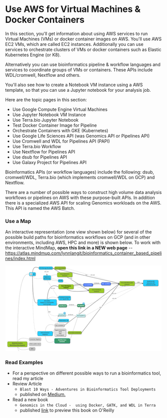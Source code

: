 # Use AWS for Virtual Machines & Docker Containers

In this section, you'll get information about using AWS services to run Virtual Machines (VMs) or docker container images on AWS.  You'll use AWS EC2 VMs, which are called EC2 instances.  Additionally you can use services to orchestrate clusters of VMs or docker containers such as Elastic Kubernetes Engine (or K8).  

Alternatively you can use bioinformatics pipeline & workflow languages and services to coordinate groups of VMs or containers.  These APIs include WDL/cromwell, Nextflow and others.

You'll also see how to create a Notebook VM instance using a AWS template, so that you can use a Jupyter notebook for your analysis job.

Here are the topic pages in this section:

- Use Google Compute Engine Virtual Machines
- Use Jupyter Notebook VM Instance
- Use Terra.bio Jupyter Notebook
- Test Docker Container Image for Pipeline
- Orchestrate Containers with GKE (Kubernetes)
- Use Google Life Sciences API (was Genomics API or Pipelines API)
- Use Cromwell and WDL for Pipelines API (PAPI)
- Use Terra.bio Workflow
- Use Nextflow for Pipelines API
- Use dsub for Pipelines API
- Use Galaxy Project for Pipelines API


Bioinformatics APIs (or workflow languages) include the following: dsub, cromwell/WDL, Terra.bio (which implements cromwell/WDL on GCP) and Nextflow. 

There are a number of possible ways to construct high volume data analysis workflows or pipelines on AWS with these purpose-built APIs.  In addition there is a specialized AWS API for scaling Genomics workloads on the AWS. This API is named the AWS Batch.  

### Use a Map

An interactive representation (one view shown below) for several of the possible build paths for bioinformatics workflows on GCP (and in other environments, including AWS, HPC and more) is shown below.  To work with the interactive MindMap, **open this link in a NEW web page** -- https://atlas.mindmup.com/lynnlangit/bioinformatics_container_based_pipelines/index.html

[![workflows](/images/workflows.png)]() 

### Read Examples

- For a perspective on different possible ways to run a bioinformatics tool, read my article
- Review Article 
    - `Blast 10 Ways - Adventures in Bioinformatics Tool Deployments` 
    - published on [Medium.](https://medium.com/@lynnlangit/blast-10-ways-3db78f881059)
- Read a new book 
    - `Genomics in the Cloud -  using Docker, GATK, and WDL in Terra`
    - published [link](http://shop.oreilly.com/product/0636920058182.do) to preview this book on O'Reilly

